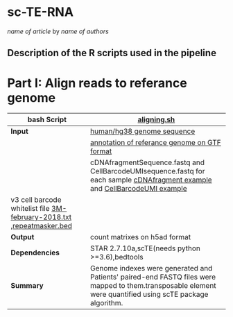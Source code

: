 # sc-TE-RNA
*name of article*
by *name of authors*




## Description of the R scripts used in the pipeline
# Part I: Align reads to referance genome
|**bash Script**|[aligning.sh](https://github.com/am) |
| ------------- |--------------|
| **Input**|  [human/hg38 genome sequence](https://hgdownload.soe.ucsc.edu/goldenPath/hg38/bigZips/hg38.fa.gz)  |  
| |  [annotation of referance genome on GTF format](https://hgdownload.soe.ucsc.edu/goldenPath/hg38/bigZips/genes/hg38.knownGene.gtf.gz) |
| | cDNAfragmentSequence.fastq and CellBarcodeUMIsequence.fastq for each sample [cDNAfragment example ](http://ftp.sra.ebi.ac.uk/vol1/fastq/SRR125/054/SRR12570154/SRR12570154_2.fastq.gz)and [ CellBarcodeUMI example](http://ftp.sra.ebi.ac.uk/vol1/fastq/SRR125/054/SRR12570154/SRR12570154_1.fastq.gz)|
| v3 cell barcode whitelist file [3M-february-2018.txt](https://github.com/10XGenomics/cellranger/raw/master/lib/python/cellranger/barcodes/translation/3M-february-2018.txt.gz) ,[repeatmasker.bed](https://genome.ucsc.edu/cgi-bin/hgTables?hgsid=1333082877_7QhGx7WKpxCENEJGnGjP7lvsrSxl&boolshad.hgta_printCustomTrackHeaders=0&hgta_ctName=tb_rmsk&hgta_ctDesc=table+browser+query+on+rmsk&hgta_ctVis=pack&hgta_ctUrl=&fbQual=whole&fbUpBases=200&fbDownBases=200&hgta_doGetBed=get+BED)|
|**Output**| count matrixes on h5ad format |  
| **Dependencies**| STAR 2.7.10a,scTE(needs python >=3.6),bedtools|
|**Summary**| Genome indexes were generated and Patients' paired-end FASTQ files were mapped to them.transposable element were quantified using scTE package algorithm. |
